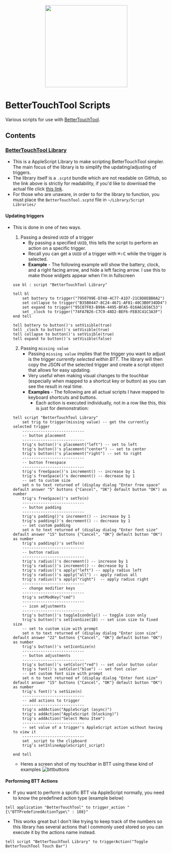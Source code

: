 <p align="center">
<img src="https://folivora.ai/folivora/static/media/btticon.cc0bf8bc.png" width="256" height="256">
</p>

# BetterTouchTool Scripts

Various scripts for use with [BetterTouchTool](https://folivora.ai/).

## Contents

### [BetterTouchTool Library][ej8172hf]

- This is a AppleScript Library to make scripting BetterTouchTool simpler. The main focus of the library is to simplify the updating/adjusting of triggers.
- The library itself is a `.scptd` bundle which are not readable on GitHub, so the link above is strictly for readability, if you'd like to download the actual file click [this link][jan23nl1].
- For those who are unaware, in order to for the library to function, you must place the `BetterTouchTool.scptd` file in `~/Library/Script Libraries/`

#### Updating triggers

  - This is done in one of two ways.
    1. Passing a desired `UUID` of a trigger
        - By passing a specified `UUID`, this tells the script to perform an action on a specific trigger.
        - Recall you can get a `UUID` of a trigger with <kbd>⌘</kbd><kbd>⇧</kbd><kbd>C</kbd> while the trigger is selected.
        - **Example** - The following example will show the battery, clock, and a right facing arrow, and hide a left facing arrow. I use this to make those widgets appear when I'm in fullscreen

    ```AppleScript
    use bl : script "BetterTouchTool Library"

    tell bl
        set battery to trigger("7950799E-D748-4C77-A1D7-21C8D0EBB0A2")
        set collapse to trigger("B35B0447-8C24-4671-AF81-40C3B0F34DD4")
        set expand to trigger("95C07F03-B99A-4495-BFA5-016A61656C53")
        set _clock to trigger("74FA7B26-C7C9-48D2-BEF6-FEB3C41C3A3F")
    end tell

    tell battery to button()'s setVisible(true)
    tell _clock to button()'s setVisible(true)
    tell collapse to button()'s setVisible(true)
    tell expand to button()'s setVisible(false)
    ```

    2. Passing `missing value`
        - Passing `missing value` implies that the trigger you want to adjust is the trigger _currently selected within BTT_. The library will then copy the JSON of the selected trigger and create a script object that allows for easy updating.
        - Very useful when making visual changes to the touchbar (especially when mapped to a shortcut key or button) as you can see the result in real time.
        - **Examples** - The following are all actual scripts I have mapped to keyboard shortcuts and buttons.
            - Each action is executed individually, not in a row like this, this is just for demonstration:

    ```AppleScript
    tell script "BetterTouchTool Library"
        set trig to trigger(missing value) -- get the currently selected trigger
        ---------------------------
        -- button placement
        ---------------------------
        trig's button()'s placement("left") -- set to left
        trig's button()'s placement("center") -- set to center
        trig's button()'s placement("right") -- set to right
        ---------------------------
        -- button freespace
        ---------------------------
        trig's freeSpace()'s increment() -- increase by 1
        trig's freeSpace()'s decrement() -- decrease by 1
        -- set to custom size
        set n to text returned of (display dialog "Enter free space" default answer "5" buttons {"Cancel", "OK"} default button "OK") as number
        trig's freeSpace()'s setTo(n)
        ---------------------------
        -- button padding
        ---------------------------
        trig's padding()'s increment() -- increase by 1
        trig's padding()'s decrement() -- decrease by 1
        -- set custom padding
        set n to text returned of (display dialog "Enter font size" default answer "15" buttons {"Cancel", "OK"} default button "OK") as number
        trig's padding()'s setTo(n)
        ---------------------------
        -- button radius
        ---------------------------
        trig's radius()'s decrement() -- increase by 1
	    trig's radius()'s increment() -- decrease by 1
        trig's radius()'s apply("left") -- apply radius left
        trig's radius()'s apply("all") -- apply radius all
        trig's radius()'s apply("right")  -- apply radius right
        ---------------------------
        -- change modifier keys
        ---------------------------
        trig's setModKey("cmd")
        ---------------------------
        -- icon adjustments
        ---------------------------
        trig's button()'s toggleIconOnly() -- toggle icon only
        trig's button()'s setIconSize(18) -- set icon size to fixed size
        -- set to custom size with prompt
        set n to text returned of (display dialog "Enter icon size" default answer "22" buttons {"Cancel", "OK"} default button "OK") as number
        trig's button()'s setIconSize(n)
        ---------------------------
        -- button adjustments
        ---------------------------
        trig's button()'s setColor("red") -- set color button color
        trig's font()'s setColor("blue") -- set font color
        -- set custom font size with prompt
        set n to text returned of (display dialog "Enter font size" default answer "15" buttons {"Cancel", "OK"} default button "OK") as number
        trig's font()'s setSize(n)
        ---------------------------
        -- add actions to trigger
        ---------------------------
        trig's addAction("AppleScript (async)")
        trig's addAction("AppleScript (blocking)")
        trig's addAction("Select Menu Item")
        ---------------------------
        -- set value of a trigger's AppleScript action without having to view it
        ---------------------------
        set _script to the clipboard
        trig's setInlineAppleScript(_script)

    end tell
    ```

    - Heres a screen shot of my touchbar in BTT using these kind of examples
    ![bttbuttons](../imgs/bttButtons.png)

#### Performing BTT Actions

- If you want to perform a spcific BTT via AppleScript normally, you need to know the predefined action type (example below)

```AppleScript
tell application "BetterTouchTool" to trigger_action "{\"BTTPredefinedActionType\" : 188}"
```

- This works great but I don't like trying to keep track of the numbers so this library has several actions that I commonly used stored so you can execute it by the actions name instead.

```AppleScript
tell script "BetterTouchTool Library" to triggerAction("Toggle BetterTouchTool Touch Bar")
```

[ej8172hf]: ./BetterTouchTool-Library.applescript
[jan23nl1]: ./BetterTouchTool-Library.zip
